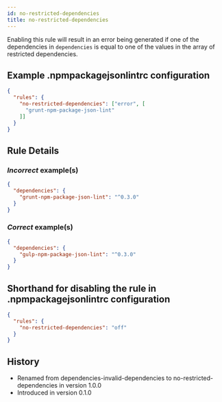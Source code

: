 ```yaml
---
id: no-restricted-dependencies
title: no-restricted-dependencies
---
```


Enabling this rule will result in an error being generated if one of the dependencies in `dependencies` is equal to one of the values in the array of restricted dependencies.

## Example .npmpackagejsonlintrc configuration

```json
{
  "rules": {
    "no-restricted-dependencies": ["error", [
      "grunt-npm-package-json-lint"
    ]]
  }
}
```

## Rule Details

### *Incorrect* example(s)

```json
{
  "dependencies": {
    "grunt-npm-package-json-lint": "^0.3.0"
  }
}
```

### *Correct* example(s)

```json
{
  "dependencies": {
    "gulp-npm-package-json-lint": "^0.3.0"
  }
}
```

## Shorthand for disabling the rule in .npmpackagejsonlintrc configuration

```json
{
  "rules": {
    "no-restricted-dependencies": "off"
  }
}
```

## History

* Renamed from dependencies-invalid-dependencies to no-restricted-dependencies in version 1.0.0
* Introduced in version 0.1.0
